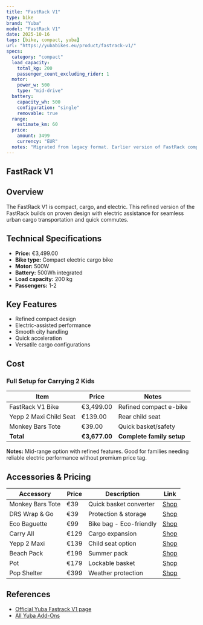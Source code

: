 ```yaml
---
title: "FastRack V1"
type: bike
brand: "Yuba"
model: "FastRack V1"
date: 2025-10-16
tags: [bike, compact, yuba]
url: "https://yubabikes.eu/product/fastrack-v1/"
specs:
  category: "compact"
  load_capacity:
    total_kg: 200
    passenger_count_excluding_rider: 1
  motor:
    power_w: 500
    type: "mid-drive"
  battery:
    capacity_wh: 500
    configuration: "single"
    removable: true
  range:
    estimate_km: 60
  price:
    amount: 3499
    currency: "EUR"
  notes: "Migrated from legacy format. Earlier version of FastRack compact electric cargo bike."
---
```


## FastRack V1

## Overview

The FastRack V1 is compact, cargo, and electric. This refined version of the FastRack builds on proven design with electric assistance for seamless urban cargo transportation and quick commutes.

## Technical Specifications

- **Price:** €3,499.00
- **Bike type:** Compact electric cargo bike
- **Motor:** 500W
- **Battery:** 500Wh integrated
- **Load capacity:** 200 kg
- **Passengers:** 1-2

## Key Features

- Refined compact design
- Electric-assisted performance
- Smooth city handling
- Quick acceleration
- Versatile cargo configurations

## Cost

### Full Setup for Carrying 2 Kids

| Item                   | Price         | Notes                     |
| ---------------------- | ------------- | ------------------------- |
| FastRack V1 Bike       | €3,499.00     | Refined compact e-bike    |
| Yepp 2 Maxi Child Seat | €139.00       | Rear child seat           |
| Monkey Bars Tote       | €39.00        | Quick basket/safety       |
| **Total**              | **€3,677.00** | **Complete family setup** |

**Notes:** Mid-range option with refined features. Good for families needing reliable electric performance without premium price tag.

## Accessories & Pricing

| Accessory        | Price | Description             | Link                                                   |
| ---------------- | ----- | ----------------------- | ------------------------------------------------------ |
| Monkey Bars Tote | €39   | Quick basket converter  | [Shop](https://yubabikes.eu/product/monkey-bars-tote/) |
| DRS Wrap & Go    | €39   | Protection & storage    | [Shop](https://yubabikes.eu/product/drs-wrap-go/)      |
| Eco Baguette     | €99   | Bike bag - Eco-friendly | [Shop](https://yubabikes.eu/product/eco-baguette/)     |
| Carry All        | €129  | Cargo expansion         | [Shop](https://yubabikes.eu/product/carry-all/)        |
| Yepp 2 Maxi      | €139  | Child seat option       | [Shop](https://yubabikes.eu/product/yepp-2-maxi/)      |
| Beach Pack       | €199  | Summer pack             | [Shop](https://yubabikes.eu/product/beach-pack/)       |
| Pot              | €179  | Lockable basket         | [Shop](https://yubabikes.eu/product/pot/)              |
| Pop Shelter      | €399  | Weather protection      | [Shop](https://yubabikes.eu/product/pop-shelter/)      |

## References

- [Official Yuba Fastrack V1 page](https://yubabikes.eu/product/fastrack-v1/)
- [All Yuba Add-Ons](https://yubabikes.eu/shop/add-ons/)
